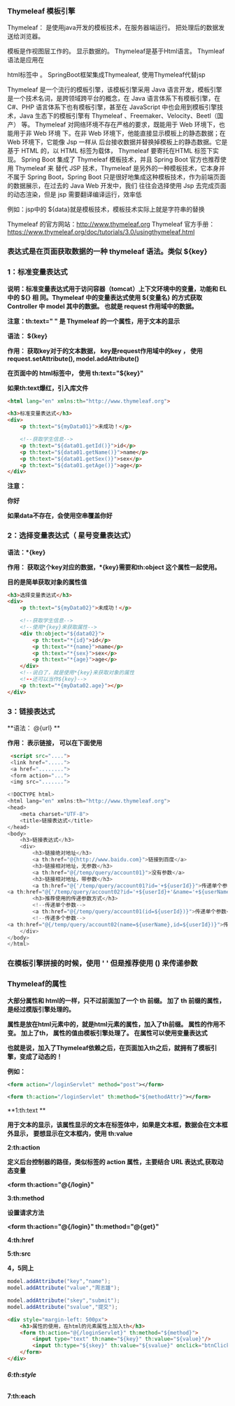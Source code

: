 

### Thymeleaf 模板引擎

Thymeleaf： 是使用java开发的模板技术，在服务器端运行。 把处理后的数据发送给浏览器。

模板是作视图层工作的。  显示数据的。  Thymeleaf是基于Html语言。 Thymleaf语法是应用在

html标签中 。 SpringBoot框架集成Thymealeaf,  使用Thymeleaf代替jsp



Thymeleaf 是一个流行的模板引擎，该模板引擎采用 Java 语言开发，模板引擎是一个技术名词，是跨领域跨平台的概念，在 Java 语言体系下有模板引擎，在 C#、PHP 语言体系下也有模板引擎，甚至在 JavaScript 中也会用到模板引擎技术，Java 生态下的模板引擎有 Thymeleaf 、Freemaker、Velocity、Beetl（国产） 等。 Thymeleaf 对网络环境不存在严格的要求，既能用于 Web 环境下，也能用于非 Web 环境 下。在非 Web 环境下，他能直接显示模板上的静态数据；在 Web 环境下，它能像 Jsp 一样从 后台接收数据并替换掉模板上的静态数据。它是基于 HTML 的，以 HTML 标签为载体， Thymeleaf 要寄托在HTML 标签下实现。 Spring Boot 集成了 Thymeleaf 模板技术，并且 Spring Boot 官方也推荐使用 Thymeleaf 来 替代 JSP 技术，Thymeleaf 是另外的一种模板技术，它本身并不属于 Spring Boot，Spring Boot 只是很好地集成这种模板技术，作为前端页面的数据展示，在过去的 Java Web 开发中，我们 往往会选择使用 Jsp 去完成页面的动态渲染，但是 jsp 需要翻译编译运行，效率低



例如：jsp中的  ${data}就是模板技术，模板技术实际上就是字符串的替换



Thymeleaf 的官方网站：http://www.thymeleaf.org
Thymeleaf 官方手册：https://www.thymeleaf.org/doc/tutorials/3.0/usingthymeleaf.html



### 表达式是在页面获取数据的一种 thymeleaf 语法。类似 ${key}



### **1：标准变量表达式** 

**说明：标准变量表达式用于访问容器（tomcat）上下文环境中的变量，功能和 EL 中的 ${} 相 同。Thymeleaf 中的变量表达式使用 ${变量名} 的方式获取 Controller 中 model 其中的数据。 也就是 request 作用域中的数据。**

**注意：th:text="  " 是 Thymeleaf 的一个属性，用于文本的显示**

**语法：  ${key}** 

**作用： 获取key对于的文本数据，  key是request作用域中的key ， 使用request.setAttribute(), model.addAttribute()**

**在页面中的 html标签中， 使用 th:text="${key}"** 

**如果th:text爆红，引入库文件**

```HTML
<html lang="en" xmlns:th="http://www.thymeleaf.org">    
```

```html
<h3>标准变量表达式</h3>
<div>
    <p th:text="${myData01}">未成功！</p>

    <!--获取学生信息-->
    <p th:text="${data01.getId()}">id</p>
    <p th:text="${data01.getName()}">name</p>
    <p th:text="${data01.getSex()}">sex</p>
    <p th:text="${data01.getAge()}">age</p>
</div>
```

**注意：<p th:text="${data}">你好</p>    如果data不存在，会使用空串覆盖你好**



### 2：选择变量表达式（ 星号变量表达式）

**语法：*{key}**

**作用： 获取这个key对应的数据，*{key}需要和th:object 这个属性一起使用。**

**目的是简单获取对象的属性值**

```html
<h3>选择变量表达式</h3>
<div>
    <p th:text="${myData02}">未成功！</p>

    <!--获取学生信息-->
    <!--使用*{key}来获取属性-->
    <div th:object="${data02}">
        <p th:text="*{id}">id</p>
        <p th:text="*{name}">name</p>
        <p th:text="*{sex}">sex</p>
        <p th:text="*{age}">age</p>
    </div>
    <!--说白了，就是使用*{key}来获取对象的属性
	<!--还可以当作${key}-->
    <p th:text="*{myData02.age}"></p>
</div>
```



### 3：链接表达式

**语法： @{url} **

**作用： 表示链接， 可以在下面使用**

```html
 <script src="....">
 <link href="....."> 
 <a href="........">
 <form action="...">
 <img src=".......">
```



```java
<!DOCTYPE html>
<html lang="en" xmlns:th="http://www.thymeleaf.org">
<head>
    <meta charset="UTF-8">
    <title>链接表达式</title>
</head>
<body>
    <h3>链接表达式</h3>
    <div>
        <h3>链接绝对地址</h3>
        <a th:href="@{http://www.baidu.com}">链接到百度</a>
        <h3>链接相对地址，无参数</h3>
        <a th:href="@{/temp/query/account01}">没有参数</a>
        <h3>链接相对地址，带参数</h3>
        <a th:href="@{'/temp/query/account01?id='+${userId}}">传递单个参数</a>
<a th:href="@{'/temp/query/account02?id='+${userId}+'&name='+${userName}}">传递多个参数</a>
        <h3>推荐使用的传递参数方式</h3>
        <!--传递单个参数-->
        <a th:href="@{/temp/query/account01(id=${userId})}">传递单个参数</a>
        <!--传递多个参数-->
<a th:href="@{/temp/query/account02(name=${userName},id=${userId})}">传递多个参数</a>
    </div>
</body>
</html>
```

### 在模板引擎拼接的时候，使用  '  '     但是推荐使用  ()  来传递参数





### Thymeleaf的属性

**大部分属性和 html的一样，只不过前面加了一个 th 前缀。 加了 th 前缀的属性，是经过模版引擎处理的。**

**属性是放在html元素中的，就是html元素的属性，加入了th前缀。  属性的作用不变。 加上了th， 属性的值由模板引擎处理了。  在属性可以使用变量表达式**

**也就是说，加入了Thymeleaf依赖之后，在页面加入th之后，就拥有了模板引擎，变成了动态的！**

**例如：**

```xml
<form action="/loginServlet" method="post"></form>

<form th:action="/loginServlet" th:method="${methodAttr}"></form>
```



**1:th:text  **

**用于文本的显示，该属性显示的文本在标签体中，如果是文本框，数据会在文本框外显示， 要想显示在文本框内，使用 th:value**



**2:th:action**

**定义后台控制器的路径，类似标签的 action 属性，主要结合 URL 表达式,获取动态变量**

**<form th:action="@{/login}"**



**3:th:method**

**设置请求方法**

**<form th:action="@{/login}"  th:method="@{get}"**



**4:th:href**

**5:th:src**

**4，5同上**

```java
model.addAttribute("key","name");
model.addAttribute("value","周志雄");

model.addAttribute("skey","submit");
model.addAttribute("svalue","提交");
```

```html
<div style="margin-left: 500px">
    <h3>属性的使用，在html的元素属性上加入th</h3>
    <form th:action="@{/loginServlet}" th:method="${method}">
        <input type="text" th:name="${key}" th:value="${value}"/>
        <input th:type="${skey}" th:value="${svalue}" onclick="btnClick()"/>
    </form>
</div>
```

###### **6:th:style**

**7:th:each**
